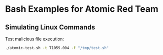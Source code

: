 # Bash Examples for Atomic Red Team

## Simulating Linux Commands
Test malicious file execution:
```bash
./atomic-test.sh -t T1059.004 -f "/tmp/test.sh"
